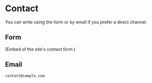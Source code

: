 # Contact

You can write using the form or by email if you prefer a direct channel.

## Form
(Embed of the site's contact form.)

## Email
`contact@sample.com`